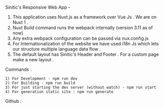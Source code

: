 Sinitic's Responsive Web App -

1) This application uses Nuxt.js as a framework over Vue Js . We are on Nuxt 1 .
2) Nuxt Build command runs the webpack internally (version 3.11 as of now)
3) Any extra webpack configuration can be passed via nux.config.js
4) For Internationalization of the website we have used i18n Js which lets our structure multiple language data flow .
5) The default layout has Sinitic's Header and Footer . For a custom page make a new layout .


Commands :

    1) For Development - npm run dev
    2) For Building - npm run build
    3) For just starting the dev server (without watch) - npm run start
    4) For generation static site : npm run generate

Github : 
